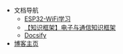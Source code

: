- 文档导航
  - [ESP32-WiFi学习](【ESP32-WiFi学习】任务简介.md)
  - [【知识框架】电子与通信知识框架](【知识框架】电子与通信知识框架.md)
  - [Docsify](example.md)
- [博客主页](https://even904.github.io/)
